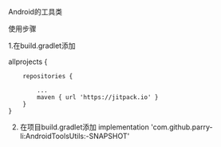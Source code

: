 Android的工具类

使用步骤

1.在build.gradlet添加

allprojects {

		repositories {
		
			...
			maven { url 'https://jitpack.io' }
		}
	}
2. 在项目build.gradlet添加
implementation 'com.github.parry-li:AndroidToolsUtils:-SNAPSHOT'
